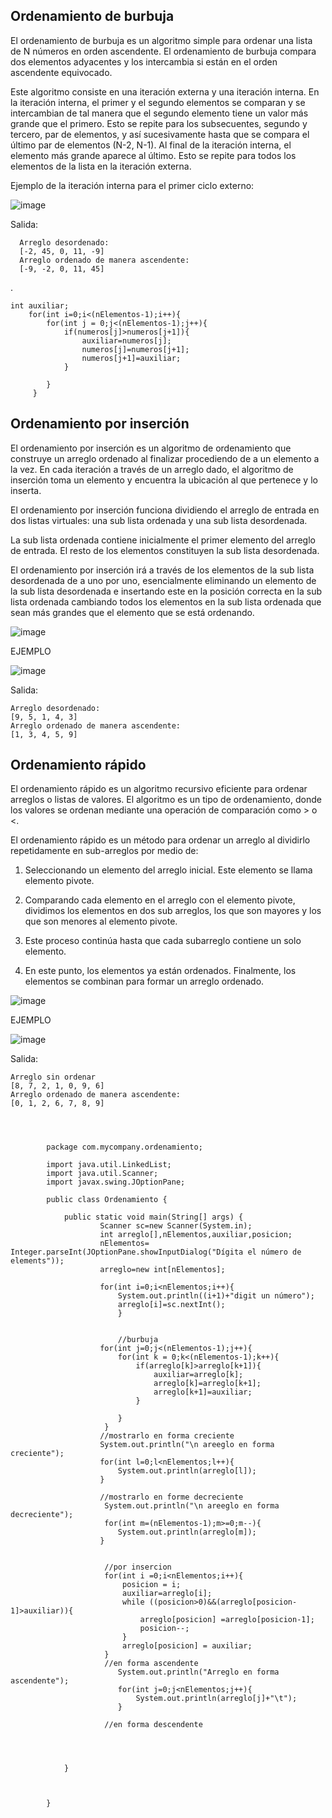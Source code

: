 ## Ordenamiento de burbuja
El ordenamiento de burbuja es un algoritmo simple para ordenar una lista de N
números en orden ascendente. El ordenamiento de burbuja compara dos elementos
adyacentes y los intercambia si están en el orden ascendente equivocado.

Este algoritmo consiste en una iteración externa y una iteración interna. En la iteración
interna, el primer y el segundo elementos se comparan y se intercambian de tal manera
que el segundo elemento tiene un valor más grande que el primero. Esto se repite para
los subsecuentes, segundo y tercero, par de elementos, y así sucesivamente hasta que se
compara el último par de elementos (N-2, N-1). Al final de la iteración interna, el elemento
más grande aparece al último. Esto se repite para todos los elementos de la lista en la
iteración externa.

Ejemplo de la iteración interna para el primer ciclo externo:

![image](https://user-images.githubusercontent.com/91554777/181843266-eb33a509-dcf6-47db-ac91-5c5692a24276.png)

Salida:

      Arreglo desordenado:
      [-2, 45, 0, 11, -9]
      Arreglo ordenado de manera ascendente:
      [-9, -2, 0, 11, 45]


.


    int auxiliar;
        for(int i=0;i<(nElementos-1);i++){
            for(int j = 0;j<(nElementos-1);j++){
                if(numeros[j]>numeros[j+1]){
                    auxiliar=numeros[j];
                    numeros[j]=numeros[j+1];
                    numeros[j+1]=auxiliar;
                }

            }
         }
      
## Ordenamiento por inserción
El ordenamiento por inserción es un algoritmo de ordenamiento que construye un
arreglo ordenado al finalizar procediendo de a un elemento a la vez. En cada iteración a
través de un arreglo dado, el algoritmo de inserción toma un elemento y encuentra la
ubicación al que pertenece y lo inserta.

El ordenamiento por inserción funciona dividiendo el arreglo de entrada en dos listas
virtuales: una sub lista ordenada y una sub lista desordenada.

La sub lista ordenada contiene inicialmente el primer elemento del arreglo de entrada. El
resto de los elementos constituyen la sub lista desordenada.

El ordenamiento por inserción irá a través de los elementos de la sub lista desordenada
de a uno por uno, esencialmente eliminando un elemento de la sub lista desordenada e
insertando este en la posición correcta en la sub lista ordenada cambiando todos los
elementos en la sub lista ordenada que sean más grandes que el elemento que se está
ordenando.

![image](https://user-images.githubusercontent.com/91554777/181843674-b06b70ff-fe09-4c3c-a5e8-7f80f3f99a9f.png)

EJEMPLO

![image](https://user-images.githubusercontent.com/91554777/181843795-7f99e8db-7c61-4a2c-8524-720f4d253013.png)

Salida:

    Arreglo desordenado:
    [9, 5, 1, 4, 3]
    Arreglo ordenado de manera ascendente:
    [1, 3, 4, 5, 9]
    
## Ordenamiento rápido
El ordenamiento rápido es un algoritmo recursivo eficiente para ordenar arreglos o listas
de valores. El algoritmo es un tipo de ordenamiento, donde los valores se ordenan
mediante una operación de comparación como > o <.

El ordenamiento rápido es un método para ordenar un arreglo al dividirlo repetidamente
en sub-arreglos por medio de:

1. Seleccionando un elemento del arreglo inicial. Este elemento se llama elemento
pivote.

2. Comparando cada elemento en el arreglo con el elemento pivote, dividimos los
elementos en dos sub arreglos, los que son mayores y los que son menores al
elemento pivote.

3. Este proceso continúa hasta que cada subarreglo contiene un solo elemento.

4. En este punto, los elementos ya están ordenados. Finalmente, los elementos se
combinan para formar un arreglo ordenado.

![image](https://user-images.githubusercontent.com/91554777/181843972-998b312d-1bde-4560-b68f-23eb956dde47.png)

EJEMPLO

![image](https://user-images.githubusercontent.com/91554777/181844433-9813bfc0-4a15-4c67-8722-29f868bb7983.png)

Salida:

    Arreglo sin ordenar
    [8, 7, 2, 1, 0, 9, 6]
    Arreglo ordenado de manera ascendente:
    [0, 1, 2, 6, 7, 8, 9]




            package com.mycompany.ordenamiento;
            
            import java.util.LinkedList;
            import java.util.Scanner;
            import javax.swing.JOptionPane;
            
            public class Ordenamiento {
            
                public static void main(String[] args) {
                        Scanner sc=new Scanner(System.in);
                        int arreglo[],nElementos,auxiliar,posicion;
                        nElementos= Integer.parseInt(JOptionPane.showInputDialog("Dígita el número de elements"));
                        arreglo=new int[nElementos];
            
                        for(int i=0;i<nElementos;i++){
                            System.out.println((i+1)+"digit un número");  
                            arreglo[i]=sc.nextInt();
                            }
            
            
                            //burbuja
                        for(int j=0;j<(nElementos-1);j++){
                            for(int k = 0;k<(nElementos-1);k++){
                                if(arreglo[k]>arreglo[k+1]){
                                    auxiliar=arreglo[k];
                                    arreglo[k]=arreglo[k+1];
                                    arreglo[k+1]=auxiliar;
                                }
            
                            }
                         }
                        //mostrarlo en forma creciente
                        System.out.println("\n areeglo en forma creciente");
                        for(int l=0;l<nElementos;l++){
                            System.out.println(arreglo[l]);
                        }
            
                        //mostrarlo en forme decreciente
                         System.out.println("\n areeglo en forma decreciente");
                         for(int m=(nElementos-1);m>=0;m--){
                            System.out.println(arreglo[m]);
                        }
            
            
                         //por insercion
                         for(int i =0;i<nElementos;i++){
                             posicion = i;
                             auxiliar=arreglo[i];   
                             while ((posicion>0)&&(arreglo[posicion-1]>auxiliar)){
                                 arreglo[posicion] =arreglo[posicion-1];
                                 posicion--;
                             }
                             arreglo[posicion] = auxiliar;
                         }
                         //en forma ascendente
                            System.out.println("Arreglo en forma ascendente");
                            for(int j=0;j<nElementos;j++){
                                System.out.println(arreglo[j]+"\t");
                            }
            
                         //en forma descendente
            
            
                 
                    
                }
                
                
                
            }

